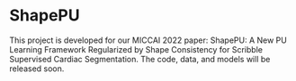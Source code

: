 # ShapePU
This project is developed for our MICCAI 2022 paper: ShapePU: A New PU Learning Framework  Regularized by Shape Consistency for Scribble Supervised Cardiac Segmentation. The code, data, and models will be released soon.
